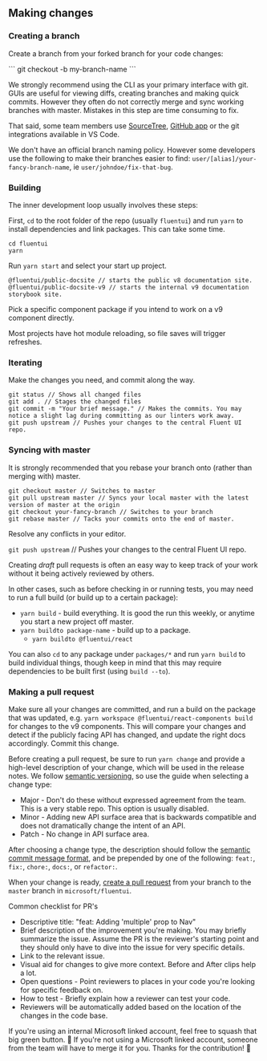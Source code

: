 ## Making changes

### Creating a branch

Create a branch from your forked branch for your code changes:

\```
git checkout -b my-branch-name
\```

We strongly recommend using the CLI as your primary interface with git. GUIs are useful for viewing diffs, creating branches and making quick commits. However they often do not correctly merge and sync working branches with master. Mistakes in this step are time consuming to fix.

That said, some team members use [SourceTree](https://www.sourcetreeapp.com/), [GitHub app](https://desktop.github.com/) or the git integrations available in VS Code.

We don't have an official branch naming policy. However some developers use the following to make their branches easier to find: `user/[alias]/your-fancy-branch-name`, ie `user/johndoe/fix-that-bug`.

### Building

The inner development loop usually involves these steps:

First, `cd` to the root folder of the repo (usually `fluentui`) and run `yarn` to install dependencies and link packages. This can take some time.

```
cd fluentui
yarn
```

Run `yarn start` and select your start up project.

```
@fluentui/public-docsite // starts the public v8 documentation site.
@fluentui/public-docsite-v9 // starts the internal v9 documentation storybook site.
```

Pick a specific component package if you intend to work on a v9 component directly.

Most projects have hot module reloading, so file saves will trigger refreshes.

### Iterating

Make the changes you need, and commit along the way.

```
git status // Shows all changed files
git add . // Stages the changed files
git commit -m "Your brief message." // Makes the commits. You may notice a slight lag during committing as our linters work away.
git push upstream // Pushes your changes to the central Fluent UI repo.
```

### Syncing with master

It is strongly recommended that you rebase your branch onto (rather than merging with) master.

```
git checkout master // Switches to master
git pull upstream master // Syncs your local master with the latest version of master at the origin
git checkout your-fancy-branch // Switches to your branch
git rebase master // Tacks your commits onto the end of master.
```

Resolve any conflicts in your editor.

`git push upstream` // Pushes your changes to the central Fluent UI repo.

Creating _draft_ pull requests is often an easy way to keep track of your work without it being actively reviewed by others.

In other cases, such as before checking in or running tests, you may need to run a full build (or build up to a certain package):

- `yarn build` - build everything. It is good the run this weekly, or anytime you start a new project off master.
- `yarn buildto package-name` - build up to a package.
  - `yarn buildto @fluentui/react`

You can also `cd` to any package under `packages/*` and run `yarn build` to build individual things, though keep in mind that this may require dependencies to be built first (using `build --to`).

### Making a pull request

Make sure all your changes are committed, and run a build on the package that was updated, e.g. `yarn workspace @fluentui/react-components build` for changes to the v9 components. This will compare your changes and detect if the publicly facing API has changed, and update the right docs accordingly. Commit this change.

Before creating a pull request, be sure to run `yarn change` and provide a high-level description of your change, which will be used in the release notes. We follow [semantic versioning](https://semver.org/), so use the guide when selecting a change type:

- Major - Don't do these without expressed agreement from the team. This is a very stable repo. This option is usually disabled.
- Minor - Adding new API surface area that is backwards compatible and does not dramatically change the intent of an API.
- Patch - No change in API surface area.

After choosing a change type, the description should follow the [semantic commit message format](https://gist.github.com/joshbuchea/6f47e86d2510bce28f8e7f42ae84c716), and be prepended by one of the following: `feat:`, `fix:`, `chore:`, `docs:`, or `refactor:`.

When your change is ready, [create a pull request](https://github.com/microsoft/fluentui/pulls) from your branch to the `master` branch in `microsoft/fluentui`.

Common checklist for PR's

- Descriptive title: "feat: Adding 'multiple' prop to Nav"
- Brief description of the improvement you're making. You may briefly summarize the issue. Assume the PR is the reviewer's starting point and they should only have to dive into the issue for very specific details.
- Link to the relevant issue.
- Visual aid for changes to give more context. Before and After clips help a lot.
- Open questions - Point reviewers to places in your code you're looking for specific feedback on.
- How to test - Briefly explain how a reviewer can test your code.
- Reviewers will be automatically added based on the location of the changes in the code base.

If you're using an internal Microsoft linked account, feel free to squash that big green button. 🎉
If you're not using a Microsoft linked account, someone from the team will have to merge it for you. Thanks for the contribution! 🙏
